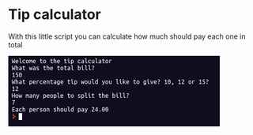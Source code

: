 # Tip calculator

With this little script you can calculate how much should pay each one in total

![tip calculator](/screenshots/tip_calculator.png)

